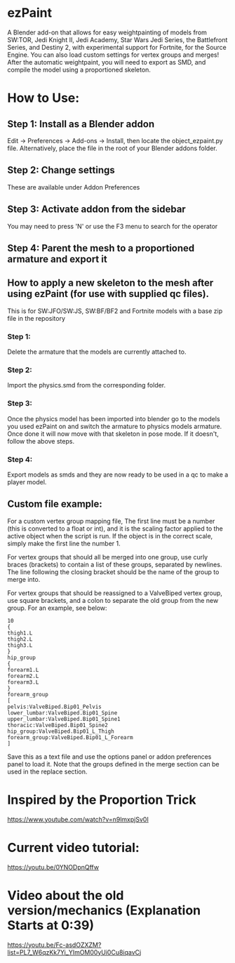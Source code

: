 # ezPaint
A Blender add-on that allows for easy weightpainting of models from SW:TOR, Jedi Knight II, Jedi Academy, Star Wars Jedi Series, the Battlefront Series, and Destiny 2, with experimental support for Fortnite, for the Source Engine. You can also load custom settings for vertex groups and merges!
After the automatic weightpaint, you will need to export as SMD, and compile the model using a proportioned skeleton.
# How to Use:
## Step 1: Install as a Blender addon
Edit -> Preferences -> Add-ons -> Install, then locate the object_ezpaint.py file.
Alternatively, place the file in the root of your Blender addons folder. 
## Step 2: Change settings
These are available under Addon Preferences
## Step 3: Activate addon from the sidebar 
You may need to press 'N' or use the F3 menu to search for the operator
## Step 4: Parent the mesh to a proportioned armature and export it

## How to apply a new skeleton to the mesh after using ezPaint (for use with supplied qc files).
This is for SW:JFO/SW:JS, SW:BF/BF2 and Fortnite models with a base zip file in the repository 
### Step 1:
Delete the armature that the models are currently attached to.
### Step 2:
Import the physics.smd from the corresponding folder.
### Step 3:
Once the physics model has been imported into blender go to the models you used ezPaint on and switch the armature to physics models armature.
Once done it will now move with that skeleton in pose mode. If it doesn't, follow the above steps.
### Step 4:
Export models as smds and they are now ready to be used in a qc to make a player model.

## Custom file example:
For a custom vertex group mapping file,
The first line must be a number (this is converted to a float or int), and it is the scaling factor applied to the active object when the script is run. If the object is in the correct scale, simply make the first line the number 1.

For vertex groups that should all be merged into one group, use curly braces (brackets) to contain a list of these groups, separated by newlines. The line following the closing bracket should be the name of the group to merge into.

For vertex groups that should be reassigned to a ValveBiped vertex group, use square brackets, and a colon to separate the old group from the new group. For an example, see below:
```
10
{
thigh1.L
thigh2.L
thigh3.L
}
hip_group
{
forearm1.L
forearm2.L
forearm3.L
}
forearm_group
[
pelvis:ValveBiped.Bip01_Pelvis
lower_lumbar:ValveBiped.Bip01_Spine
upper_lumbar:ValveBiped.Bip01_Spine1
thoracic:ValveBiped.Bip01_Spine2
hip_group:ValveBiped.Bip01_L_Thigh
forearm_group:ValveBiped.Bip01_L_Forearm
]
```
Save this as a text file and use the options panel or addon preferences panel to load it.
Note that the groups defined in the merge section can be used in the replace section.

# Inspired by the Proportion Trick
https://www.youtube.com/watch?v=n9lmxpjSv0I
# Current video tutorial:
https://youtu.be/0YNODpnQffw
# Video about the old version/mechanics (Explanation Starts at 0:39)
https://youtu.be/Fc-asdOZXZM?list=PL7_W6qzKk7Yi_YImOM00yUi0Cu8iqavCj
